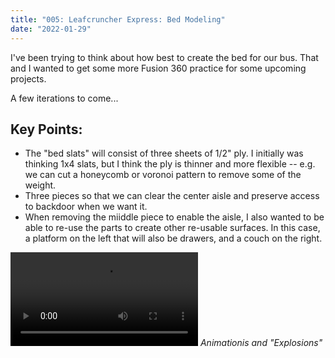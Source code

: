 ```yaml
---
title: "005: Leafcruncher Express: Bed Modeling"
date: "2022-01-29"
---
```


I've been trying to think about how best to create the bed for our bus. That and I wanted to get some more Fusion 360 practice for some upcoming projects.

A few iterations to come...

## Key Points:

- The "bed slats" will consist of three sheets of 1/2" ply. I initially was thinking 1x4 slats, but I think the ply is thinner and more flexible -- e.g. we can cut a honeycomb or voronoi pattern to remove some of the weight. 
- Three pieces so that we can clear the center aisle and preserve access to backdoor when we want it.
- When removing the miiddle piece to enable the aisle, I also wanted to be able to re-use the parts to create other re-usable surfaces. In this case, a platform on the left that will also be drawers, and a couch on the right.

![Animation Testing](/videos/leafcruncher-couchbed-v1.mp4)
_Animationis and "Explosions"_
